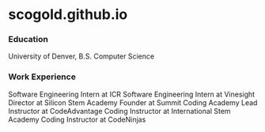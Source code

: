 # scogold.github.io

### Education
University of Denver, B.S. Computer Science

### Work Experience
Software Engineering Intern at ICR
Software Engineering Intern at Vinesight
Director at Silicon Stem Academy
Founder at Summit Coding Academy
Lead Instructor at CodeAdvantage
Coding Instructor at International Stem Academy
Coding Instructor at CodeNinjas

